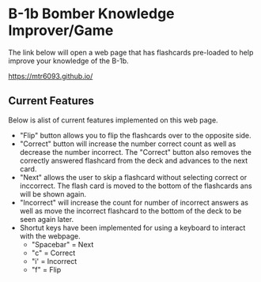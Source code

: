 # B-1b Bomber Knowledge Improver/Game


The link below will open a web page that has flashcards pre-loaded to help improve your knowledge of the B-1b.

https://mtr6093.github.io/



## Current Features

Below is  alist of current features implemented on this web page.

* "Flip" button allows you to flip the flashcards over to the opposite side.
* "Correct" button will increase the number correct count as well as decrease the number incorrect. The "Correct" button also removes the correctly answered flashcard from the deck and advances to the next card.
* "Next" allows the user to skip a flashcard without selecting correct or inccorrect. The flash card is moved to the bottom of the flashcards ans will be shown again.
* "Incorrect" will increase the count for number of incorrect answers as well as move the incorrect flashcard to the bottom of the deck to be seen again later.
* Shortut keys have been implemented for using a keyboard to interact with the webpage.
    * "Spacebar" = Next
    * "c" = Correct
    * "i' = Incorrect
    * "f" = Flip